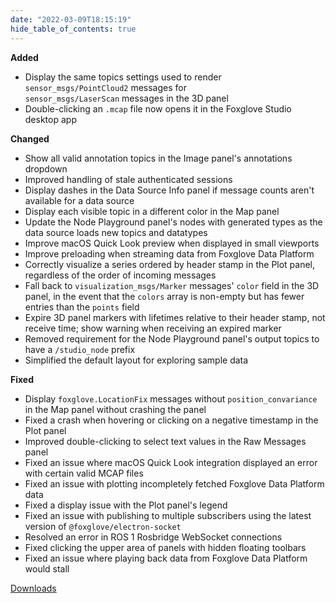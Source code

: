 ```yaml
---
date: "2022-03-09T18:15:19"
hide_table_of_contents: true
---
```

**Added**
- Display the same topics settings used to render `sensor_msgs/PointCloud2` messages for `sensor_msgs/LaserScan` messages in the 3D panel
- Double-clicking an `.mcap` file now opens it in the Foxglove Studio desktop app

**Changed**
- Show all valid annotation topics in the Image panel's annotations dropdown
- Improved handling of stale authenticated sessions
- Display dashes in the Data Source Info panel if message counts aren't available for a data source
- Display each visible topic in a different color in the Map panel
- Update the Node Playground panel's nodes with generated types as the data source loads new topics and datatypes
- Improve macOS Quick Look preview when displayed in small viewports
- Improve preloading when streaming data from Foxglove Data Platform
- Correctly visualize a series ordered by header stamp in the Plot panel, regardless of the order of incoming messages
- Fall back to `visualization_msgs/Marker` messages' `color` field in the 3D panel, in the event that the `colors` array is non-empty but has fewer entries than the `points` field
- Expire 3D panel markers with lifetimes relative to their header stamp, not receive time; show warning when receiving an expired marker
- Removed requirement for the Node Playground panel's output topics to have a `/studio_node` prefix
- Simplified the default layout for exploring sample data

**Fixed**
- Display `foxglove.LocationFix` messages without `position_convariance` in the Map panel without crashing the panel
- Fixed a crash when hovering or clicking on a negative timestamp in the Plot panel
- Improved double-clicking to select text values in the Raw Messages panel
- Fixed an issue where macOS Quick Look integration displayed an error with certain valid MCAP files
- Fixed an issue with plotting incompletely fetched Foxglove Data Platform data
- Fixed a display issue with the Plot panel's legend
- Fixed an issue with publishing to multiple subscribers using the latest version of `@foxglove/electron-socket`
- Resolved an error in ROS 1 Rosbridge WebSocket connections
- Fixed clicking the upper area of panels with hidden floating toolbars
- Fixed an issue where playing back data from Foxglove Data Platform would stall
<!-- truncate -->
[Downloads](https://github.com/foxglove/studio/releases/tag/v1.3.0)
